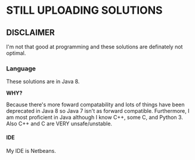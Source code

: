 # STILL UPLOADING SOLUTIONS
## DISCLAIMER
I'm not that good at programming and these solutions are definately not optimal.

### Language
These solutions are in Java 8.

**WHY?**

Because there's more foward compatability and lots of things have been deprecated in Java 8 so Java 7 isn't as forward compatible. Furthermore, I am most proficient in Java although I know C++, some C, and Python 3. Also C++ and C are VERY unsafe/unstable.

#### IDE
My IDE is Netbeans.
